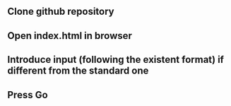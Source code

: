 ## Clone github repository

## Open index.html in browser

## Introduce input (following the existent format) if different from the standard one

## Press Go
